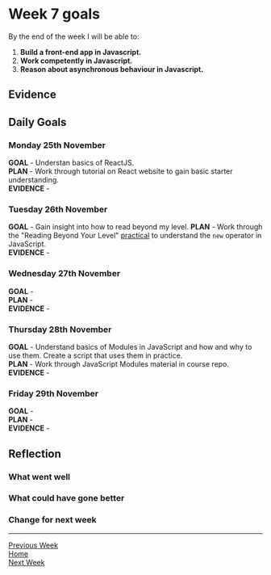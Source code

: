 # Week 7 goals

By the end of the week I will be able to:

1. **Build a front-end app in Javascript.**
2. **Work competently in Javascript.**
3. **Reason about asynchronous behaviour in Javascript.**

## Evidence

    

## Daily Goals

### Monday 25th November

**GOAL** -  Understan basics of ReactJS.  
**PLAN** -  Work through tutorial on React website to gain basic starter understanding.       
**EVIDENCE** -   

### Tuesday 26th November

**GOAL** -  Gain insight into how to read beyond my level.
**PLAN** -  Work through the "Reading Beyond Your Level" [practical](https://hackmd.io/F-pmnp3hRhePddmf3mnKGw) to understand the ```new``` operator in JavaScript.     
**EVIDENCE** -  

### Wednesday 27th November

**GOAL** -      
**PLAN** -     
**EVIDENCE** -  

### Thursday 28th November

**GOAL** - Understand basics of Modules in JavaScript and how and why to use them. Create a script that uses them in practice.    
**PLAN** - Work through JavaScript Modules material in course repo.    
**EVIDENCE** -  

### Friday 29th November

**GOAL** -     
**PLAN** -     
**EVIDENCE** - 

## Reflection

### What went well


### What could have gone better


### Change for next week


---

[Previous Week](https://github.com/jonesandy/learning-goals/blob/master/week6/week6.md)     
[Home](https://github.com/jonesandy/learning-goals)    
[Next Week](https://github.com/jonesandy/learning-goals/blob/master/week8-9/week8-9.md)
